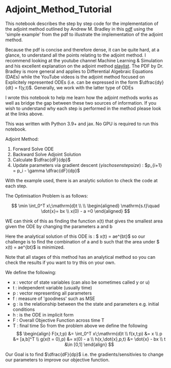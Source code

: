 # Adjoint_Method_Tutorial

This notebook describes the step by step code for the implementation of the adjoint method outlined by Andrew M. Bradley in this [pdf](https://cs.stanford.edu/~ambrad/adjoint_tutorial.pdf) using the 'simple example' from the pdf to illustrate the implementation of the adjoint method.

Because the pdf is concise and therefore dense, it can be quite hard, at a glance, to understand all the points relating to the adjoint method. I recommend looking at the youtube channel Machine Learning & Simulation and his excellent explanation on the adjoint method [playlist](https://www.youtube.com/playlist?list=PLISXH-iEM4Jk27AmSvISooRRKH4WtlWKP). The PDF by Dr. Bradley is more general and applies to Differential Algebraic Equations (DAEs) while the YouTube videos is the adjoint method focused on Explicitely represented ODEs (i.e. can be expressed in the form $\dfrac{dy}{dt} = f(y,t)$. Generally, we work with the latter type of ODEs

I wrote this notebook to help me learn how the adjoint methods works as well as bridge the gap between these two sources of information. If you wish to understand why each step is performed in the method please look at the links above.

This was written with Python 3.9+ and jax. No GPU is required to run this notebook. 

Adjoint Method:
1. Forward Solve ODE
2. Backward Solve Adjoint Solution
3. Calculate $\dfrac{dF}{dp}$
4. Update parameters via gradient descent ($\gamma is chosen step size$) : $p_{i+1} = p_i - \gamma \dfrac{dF}{dp}$

With the example used, there is an analytic solution to check the code at each step.

The Optimisation Problem is as follows:

$$
\min \int_0^T x\;\mathrm{d}t \\
 \\
\begin{aligned}
\mathrm{s.t}\quad \dot{x}= bx \\
x(0) - a =0 
\end{aligned}
$$

WE can think of this as finding the function x(t) that gives the smallest area given the ODE by changing the parameters a and b

Here the analytical solution of this ODE is : $ x(t) = ae^{bt}$ so our challenge is to find the combination of a and b such that the area under  $ x(t) = ae^{bt}$ is minimized.

Note that all stages of this method has an analytical method so you can check the results if you want to try this on your own.

We define the following:
- x : vector of state variables (can also be sometimes called y or u)
- t : independent variable (usually time) 
- p : vector representing all parameters
- f : measure of 'goodness' such as MSE
- g : is the relationship between the the state and parameters e.g. initial conditions
- h : is the ODE in implicit form
- F : Overall Objective Function across time T 
- T : final time
So from the problem above we define the following
$$
\begin{align}
F(x,t;p) &= \int_0^T x\;\mathrm{d}t \\
f(x,t;p) &= x \\
p &= [a,b]^T \\
g(x(t = 0),p) &= x(0) - a \\
h(x,\dot{x},p,t) &= \dot{x} - bx \\
t &\in [0,1]
\end{align}
$$

Our Goal is to find $\dfrac{dF}{dp}$ i.e. the gradients/sensitivies to change our parameters to improve our objective function. 
